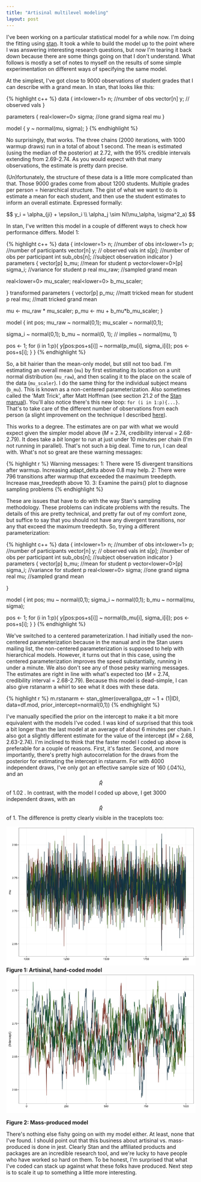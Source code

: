 ```yaml
---
title: "Artisinal multilevel modeling"
layout: post
---
```


I've been working on a particular statistical model for a while now. I'm doing the fitting using [stan](http://mc-stan.org/). It took a while to build the model up to the point where I was answering interesting research questions, but now I'm tearing it back down because there are some things going on that I don't understand. What follows is mostly a set of notes to myself on the results of some simple experimentation on different ways of specifying the same model.

At the simplest, I've got close to 9000 observations of student grades that I can describe with a grand mean. In stan, that looks like this:

{% highlight c++ %}
data {
  int<lower=1> n; //number of obs
  vector[n] y; // observed vals
}

parameters {
  real<lower=0> sigma; //one grand sigma 
  real mu
}

model {
  y ~ normal(mu, sigma);
}
{% endhighlight %}

No surprisingly, that works. The three chains (2000 iterations, with 1000 warmup draws) run in a total of about 1 second. The mean is estimated (using the median of the posterior) at 2.72, with the 95% credible intervals extending from 2.69-2.74. As you would expect with that many observations, the estimate is pretty darn precise.

(Un)fortunately, the structure of these data is a little more complicated than that. Those 9000 grades come from about 1200 students. Multiple grades per person = hierarchical structure. The gist of what we want to do is estimate a mean for each student, and then use the student estimates to inform an overall estimate. Expressed formally:

$$
y_i = \alpha_{ji} + \epsilon_i \\
\alpha_j \sim N(\mu_\alpha, \sigma^2_a)
$$

In stan, I've written this model in a couple of different ways to check how performance differs. Model 1:

{% highlight c++ %}
data {
  int<lower=1> n; //number of obs
  int<lower=1> p; //number of participants
  vector[n] y; // observed vals
  int s[p]; //number of obs per participant
  int sub_obs[n]; //subject observation indicator
}
parameters {
  vector[p] b_mu; //mean for student p
  vector<lower=0>[p] sigma_i; //variance for student p
  real mu_raw;  //sampled grand mean

  real<lower=0> mu_scaler;
  real<lower=0> b_mu_scaler;

}
transformed parameters {
  vector[p] p_mu; //matt tricked mean for student p
  real mu; //matt tricked grand mean

  mu <- mu_raw * mu_scaler;
  p_mu <- mu + b_mu*b_mu_scaler;
}

model {
  int pos;
  mu_raw ~ normal(0,1);
  mu_scaler ~ normal(0,1);

  sigma_i ~ normal(0,1);
  b_mu ~ normal(0, 1); // implies ~ normal(mu, 1)

  pos <- 1;
  for (i in 1:p){
  	y[pos:pos+s[i]] ~ normal(p_mu[i], sigma_i[i]);
    pos <- pos+s[i];
  }
}
{% endhighlight %}

So, a bit hairier than the mean-only model, but still not too bad. I'm estimating an overall mean (`mu`) by first estimating its location on a unit normal distribution (`mu_raw`), and then scaling it to the place on the scale of the data (`mu_scaler`). I do the same thing for the individual subject means (`b_mu`). This is known as a non-centered parameterization. Also sometimes called the 'Matt Trick', after Matt Hoffman (see section 21.2 of the [Stan manual](https://github.com/stan-dev/stan/releases/download/v2.9.0/stan-reference-2.9.0.pdf)). You'll also notice there's this new loop: `for (i in 1:p){...}`. That's to take care of the different number of observations from each person (a slight improvement on the technique I described [here](/Ragged-Arrays-Stan/)). 

This works to a degree. The estimates are on par with what we would expect given the simpler model above (*M* = 2.74, credibility interval = 2.68-2.79). It does take a *bit* longer to run at just under 10 minutes per chain (I'm not running in parallel). That's not such a big deal. Time to run, I can deal with. What's not so great are these warning messages:

{% highlight r %}
Warning messages:
1: There were 15 divergent transitions after warmup. Increasing adapt_delta above 0.8 may help. 
2: There were 796 transitions after warmup that exceeded the maximum treedepth. Increase max_treedepth above 10. 
3: Examine the pairs() plot to diagnose sampling problems
{% endhighlight %}

These are issues that have to do with the way Stan's sampling methodology.  These problems can indicate problems with the results. The details of this are pretty technical, and pretty far out of my comfort zone, but suffice to say that you should not have any divergent transitions, nor any that exceed the maximum treedepth. So, trying a different parameterization:

{% highlight c++ %}
data {
  int<lower=1> n; //number of obs
  int<lower=1> p; //number of participants
  vector[n] y; // observed vals
  int s[p]; //number of obs per participant
  int sub_obs[n]; //subject observation indicator
}
parameters {
  vector[p] b_mu; //mean for student p
  vector<lower=0>[p] sigma_i; //variance for student p
  real<lower=0> sigma; //one grand sigma 
  real mu;  //sampled grand mean

}

model {
  int pos;
  mu ~ normal(0,1);
  sigma_i ~ normal(0,1);
  b_mu ~ normal(mu, sigma);

  pos <- 1;
  for (i in 1:p){
    y[pos:pos+s[i]] ~ normal(b_mu[i], sigma_i[i]);
    pos <- pos+s[i];
  }
}
{% endhighlight %}

We've switched to a centered parameterization. I had initially used the non-centered parameterization because in the manual and in the Stan users mailing list, the non-centered parameterization is supposed to help with hierarchical models. However, it turns out that in this case, using the centered parameterization improves the speed substantially, running in under a minute. We also don't see any of those pesky warning messages. The estimates are right in line with what's expected too (*M* = 2.74, credibility interval = 2.68-2.79). Because this model is dead-simple, I can also give rstanarm a whirl to see what it does with these data. 

{% highlight r %}
m.rstanarm <- stan_glmer(overallgpa_qtr ~ 1 + (1|ID), data=df.mod, prior_intercept=normal(0,1))
{% endhighlight %}

I've manually specified the prior on the intercept to make it a bit more equivalent with the models I've coded. I was kind of surprised that this took a bit longer than the last model at an average of about 6 minutes per chain. I also got a slightly different estimate for the value of the intercept (*M* = 2.68, 2.63-2.74). I'm inclined to think that the faster model I coded up above is preferable for a couple of reasons. First, it's faster. Second, and more importantly, there's pretty high autocorrelation for the draws from the posterior for estimating the intercept in rstanarm. For with 4000 independent draws, I've only got an effective sample size of 160 (.04%), and an $$\hat{R}$$ of 1.02 . In contrast, with the model I coded up above, I get 3000 independent draws, with an $$\hat{R}$$ of 1. The difference is pretty clearly visible in the traceplots too:

![figure1](/images/2016_05_31/fig1.jpeg)
**Figure 1: Artisinal, hand-coded model**
![figure2](/images/2016_05_31/fig2.jpeg)

**Figure 2: Mass-produced model**

There's nothing else fishy going on with my model either. At least, none that I've found. I should point out that this business about artisinal vs. mass-produced is done in jest. Clearly Stan and the affiliated products and packages are an incredible research tool, and we're lucky to have people who have worked so hard on them. To be honest, I'm surprised that what I've coded can stack up against what these folks have produced. Next step is to scale it up to something a little more interesting.